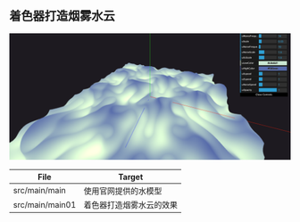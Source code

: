 ## 着色器打造烟雾水云


![smoke](../assets/three_js/smoke.png)

| File   | Target                                      |
| ------ | ------------------------------------------- |
| src/main/main | 使用官网提供的水模型 |
| src/main/main01 | 着色器打造烟雾水云的效果  |